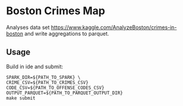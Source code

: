 # Boston Crimes Map
Analyses data set https://www.kaggle.com/AnalyzeBoston/crimes-in-boston and write aggregations to parquet. 

## Usage
Build in ide and submit:
```
SPARK_DIR=${PATH_TO_SPARK} \
CRIME_CSV=${PATH_TO_CRIMES_CSV}
CODE_CSV=${PATH_TO_OFFENSE_CODES_CSV}
OUTPUT_PARQUET=${PATH_TO_PARQUET_OUTPUT_DIR}
make submit
```